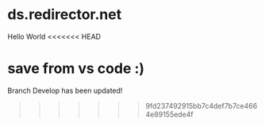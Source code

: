 # ds.redirector.net

Hello World
<<<<<<< HEAD

save from vs code :)
=======
Branch Develop has been updated!
>>>>>>> 9fd237492915bb7c4def7b7ce4664e89155ede4f
